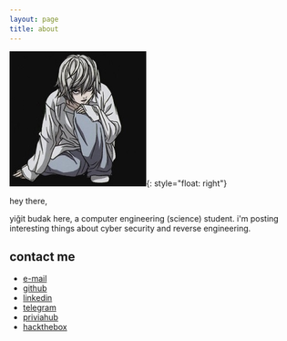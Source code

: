 ```yaml
---
layout: page
title: about
---
```




![image](post_resources/about/photo.jpg){: style="float: right"}

hey there,

yiğit budak here, a computer engineering (science) student. i'm posting interesting things about cyber security and reverse engineering.

## [](#header-2)contact me
*	[e-mail](mailto:yigit@outlook.com)
*	[github](https://www.github.com/yibudak)
*	[linkedin](https://www.linkedin.com/in/yi%C4%9Fit-budak-a1288615b/)
*	[telegram](https://t.me/yibudak)
*	[priviahub](https://app.priviahub.com/profile/yibudak)
*	[hackthebox](https://www.hackthebox.eu/profile/198235)